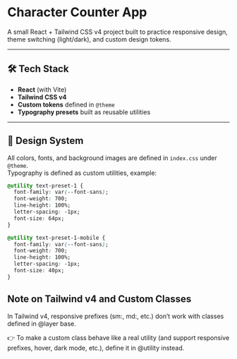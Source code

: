 # Character Counter App

A small React + Tailwind CSS v4 project built to practice responsive design, theme switching (light/dark), and custom design tokens.

---

## 🛠️ Tech Stack

- **React** (with Vite)
- **Tailwind CSS v4**
- **Custom tokens** defined in `@theme`
- **Typography presets** built as reusable utilities

---

## 🎨 Design System

All colors, fonts, and background images are defined in `index.css` under `@theme`.  
Typography is defined as custom utilities, example:

```css
@utility text-preset-1 {
  font-family: var(--font-sans);
  font-weight: 700;
  line-height: 100%;
  letter-spacing: -1px;
  font-size: 64px;
}

@utility text-preset-1-mobile {
  font-family: var(--font-sans);
  font-weight: 700;
  line-height: 100%;
  letter-spacing: -1px;
  font-size: 40px;
}
```

## Note on Tailwind v4 and Custom Classes

In Tailwind v4, responsive prefixes (sm:, md:, etc.) don’t work with classes defined in @layer base.

👉 To make a custom class behave like a real utility (and support responsive prefixes, hover, dark mode, etc.), define it in @utility instead.
